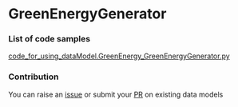 # GreenEnergyGenerator

### List of code samples 

<!-- 50-List of code -->

<!-- [code entry](link) -->
[code_for_using_dataModel.GreenEnergy_GreenEnergyGenerator.py](https://github.com/smart-data-models/dataModel.GreenEnergy/blob/master/GreenEnergyGenerator/code/code_for_using_dataModel.GreenEnergy_GreenEnergyGenerator.py)


<!-- /50-List of code -->

### Contribution
You can raise an [issue](https://github.com/smart-data-models/dataModel.GreenEnergy/issues) or submit your [PR](https://github.com/smart-data-models/dataModel.GreenEnergy/pulls) on existing data models
